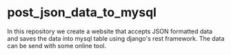 # post_json_data_to_mysql
In this repository we create a website that accepts JSON formatted data and saves the data into mysql table using django's rest framework. The data can be send with some online tool.
